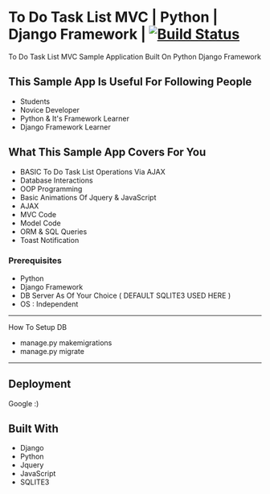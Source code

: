 # To Do Task List MVC | Python | Django Framework | [![Build Status](https://travis-ci.org/mkbhatt/TO-DO-TASK-LIST-MVC-Python-Django.svg?branch=master)](https://travis-ci.org/mkbhatt/TO-DO-TASK-LIST-MVC-Python-Django)

To Do Task List MVC Sample Application Built On Python Django Framework

## This Sample App Is Useful For Following People

*  Students
*  Novice Developer
*  Python & It's Framework Learner
*  Django Framework Learner

## What This Sample App Covers For You

* BASIC To Do Task List Operations Via AJAX 
* Database Interactions
* OOP Programming
* Basic Animations Of Jquery & JavaScript
* AJAX 
* MVC Code
* Model Code
* ORM & SQL Queries
* Toast Notification

### Prerequisites

*  Python
*  Django Framework
*  DB Server As Of Your Choice ( DEFAULT SQLITE3 USED HERE )
*  OS : Independent

-----------------

How To Setup DB 

*  manage.py makemigrations
*  manage.py migrate

-----------------


## Deployment

Google :)

## Built With

* Django
* Python
* Jquery
* JavaScript
* SQLITE3
